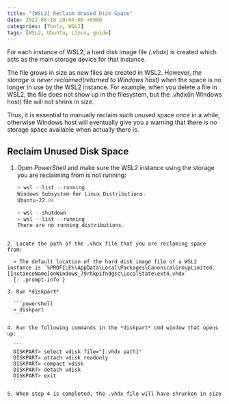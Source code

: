 ```yaml
---
title: "[WSL2] Reclaim Unused Disk Space"
date: 2022-06-18 20:04:00 +0900
categories: [Tools, WSL2]
tags: [WSL2, Ubuntu, Linux, guide]
---
```


For each instance of WSL2, a hard disk image file *(.vhdx)* is created which acts as the main storage device for that instance.

The file grows in size as new files are created in WSL2. However, *the storage is never reclaimed(returned to Windows host)* when the space is no longer in use by the WSL2 instance. For example, when you delete a file in WSL2, the file does not show up in the filesystem, but the .vhdx(in Windows host) file will not shrink in size. 

Thus, it is essential to manually reclaim such unused space once in a while, otherwise Windows host will eventually give you a warning that there is no storage space available when actually there is.


## Reclaim Unused Disk Space

1. Open *PowerShell* and make sure the WSL2 instance using the storage you are reclaiming from is not running:

    ```powershell
    > wsl --list --running
    Windows Subsystem for Linux Distributions:
    Ubuntu-22.04
    
    > wsl --shutdown
    > wsl --list --running
    There are no running distributions.
  ```

2. Locate the path of the .vhdx file that you are reclaming space from:

    > The default location of the hard disk image file of a WSL2 instance is `%PROFILE%\AppData\Local\Packages\CanonicalGroupLimited.[InstanceName]onWindows_79rhkp1fndgsc\LocalState\ext4.vhdx`
    {: .prompt-info }

3. Run *diskpart*

    ```powershell
    > diskpart
    ```

4. Run the following commands in the *diskpart* cmd window that opens up:

    ```
    DISKPART> select vdisk file="[.vhdx path]"
    DISKPART> attach vdisk readonly
    DISKPART> compact vdisk
    DISKPART> detach vdisk
    DISKPART> exit
    ```

5. When step 4 is completed, the .vhdx file will have shrunken in size
